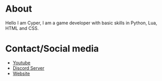 <head>
  <link href="" rel="stylesheet">
</head>


<body>



<div id="About">
  <h1>About</h1>
  <p>Hello I am Cyper, I am a game developer with basic skills in Python, Lua, HTML and CSS.</p>
</div>

<div id="Socials">
  <h1>Contact/Social media</h1>
  <ul>
    <li> <a href="https://www.youtube.com/channel/UC7FY3mTXxlacTv-S6-p4gEw">Youtube</a> </li>
    <li> <a href="https://discord.gg/d473egqdFE">Discord Server</a> </li>
    <li> <a href="">Website</a> </li>
  </ul>
</div>

  
</body>
